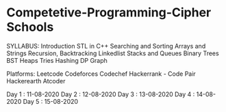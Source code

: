 # Competetive-Programming-Cipher Schools

SYLLABUS:
Introduction
STL in C++
Searching and Sorting
Arrays and Strings
Recursion, Backtracking
Linkedlist
Stacks and Queues
Binary Trees
BST
Heaps
Tries
Hashing
DP
Graph

Platforms:
Leetcode
Codeforces
Codechef
Hackerrank - Code Pair
Hackerearth
Atcoder

Day 1 : 11-08-2020
Day 2 : 12-08-2020
Day 3 : 13-08-2020
Day 4 : 14-08-2020
Day 5 : 15-08-2020
